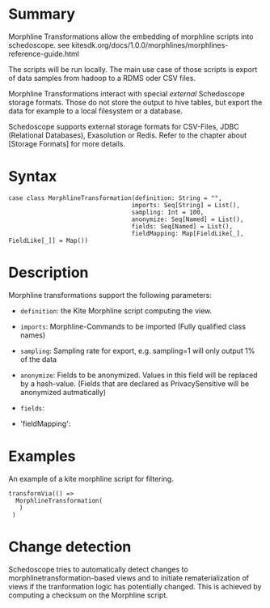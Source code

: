 # Summary

Morphline Transformations allow the embedding of morphline scripts into schedoscope. see kitesdk.org/docs/1.0.0/morphlines/morphlines-reference-guide.html

The scripts will be run locally. The main use case of those scripts is export of data samples from hadoop to a RDMS oder CSV files.

Morphline Transformations interact with special _external_ Schedoscope storage formats. Those do not store the output to hive tables, but export the data for example to a local filesystem or a database.

Schedoscope supports external storage formats for CSV-Files, JDBC (Relational Databases), Exasolution or Redis. Refer to the chapter about [Storage Formats] for more details.

# Syntax

    case class MorphlineTransformation(definition: String = "",
                                      imports: Seq[String] = List(),
                                      sampling: Int = 100,
                                      anonymize: Seq[Named] = List(),
                                      fields: Seq[Named] = List(),
                                      fieldMapping: Map[FieldLike[_], FieldLike[_]] = Map())

# Description

Morphline transformations support the following parameters:

* `definition`: the Kite Morphline script computing the view. 

* `imports`: Morphline-Commands to be imported (Fully qualified class names)

* `sampling`: Sampling rate for export, e.g. sampling=1 will only output 1% of the data 

* `anonymize`: Fields to be anonymized. Values in this field will be replaced by a hash-value. (Fields that are declared as PrivacySensitive will be anonymized autmatically)

* `fields`:
* 'fieldMapping':


# Examples

An example of a kite morphline script for filtering.

    transformVia(() =>
      MorphlineTransformation(
       )
     )


# Change detection

Schedoscope tries to automatically detect changes to morphlinetransformation-based views and to initiate rematerialization of views if the tranformation logic has potentially changed. This is achieved by computing a checksum on the Morphline script.
